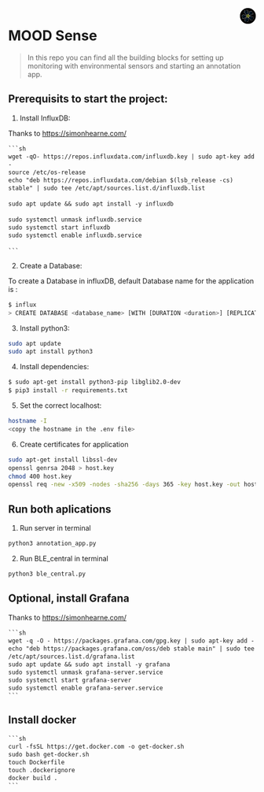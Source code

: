 <img src="icon.png" align="right"  style="height:2rem;"/>

# MOOD Sense

> In this repo you can find all the building blocks for setting up monitoring with environmental sensors and starting an annotation app. 

## Prerequisits to start the project:

1. Install InfluxDB:

Thanks to https://simonhearne.com/

    ```sh
    wget -qO- https://repos.influxdata.com/influxdb.key | sudo apt-key add -
    source /etc/os-release
    echo "deb https://repos.influxdata.com/debian $(lsb_release -cs) stable" | sudo tee /etc/apt/sources.list.d/influxdb.list
    
    sudo apt update && sudo apt install -y influxdb

    sudo systemctl unmask influxdb.service
    sudo systemctl start influxdb
    sudo systemctl enable influxdb.service

    ```
2. Create a Database:

To create a Database in influxDB, default Database name for the application is <db1>:
```sh
$ influx
> CREATE DATABASE <database_name> [WITH [DURATION <duration>] [REPLICATION <n>] [SHARD DURATION <duration>] [NAME <retention-policy-name>]]
```
3. Install python3:
```sh
sudo apt update
sudo apt install python3
```
4. Install dependencies:
```sh
$ sudo apt-get install python3-pip libglib2.0-dev
$ pip3 install -r requirements.txt
```
5. Set the correct localhost:
```sh
hostname -I
<copy the hostname in the .env file>
```
6. Create certificates for application
```sh
sudo apt-get install libssl-dev
openssl genrsa 2048 > host.key
chmod 400 host.key
openssl req -new -x509 -nodes -sha256 -days 365 -key host.key -out host.cert
```

## Run both aplications

1. Run server in terminal
```sh
python3 annotation_app.py
```
2. Run BLE_central in terminal
```sh
python3 ble_central.py
```

## Optional, install Grafana

Thanks to https://simonhearne.com/

    ```sh
    wget -q -O - https://packages.grafana.com/gpg.key | sudo apt-key add -
    echo "deb https://packages.grafana.com/oss/deb stable main" | sudo tee /etc/apt/sources.list.d/grafana.list
    sudo apt update && sudo apt install -y grafana
    sudo systemctl unmask grafana-server.service
    sudo systemctl start grafana-server
    sudo systemctl enable grafana-server.service
    ```

## Install docker
    ```sh
    curl -fsSL https://get.docker.com -o get-docker.sh
    sudo bash get-docker.sh
    touch Dockerfile
    touch .dockerignore
    docker build .
    ```



